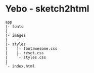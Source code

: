 # Yebo - sketch2html

```file structure
app
|- fonts
|
|- images
|
|- styles
|    |- fontawesome.css
|    |- reset.css
|    `- styles.css
|
`- index.html
```

